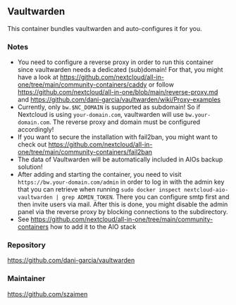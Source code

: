 ## Vaultwarden
This container bundles vaultwarden and auto-configures it for you.

### Notes
- You need to configure a reverse proxy in order to run this container since vaultwarden needs a dedicated (sub)domain! For that, you might have a look at https://github.com/nextcloud/all-in-one/tree/main/community-containers/caddy or follow https://github.com/nextcloud/all-in-one/blob/main/reverse-proxy.md and https://github.com/dani-garcia/vaultwarden/wiki/Proxy-examples
- Currently, only `bw.$NC_DOMAIN` is supported as subdomain! So if Nextcloud is using `your-domain.com`, vaultwarden will use `bw.your-domain.com`. The reverse proxy and domain must be configured accordingly!
- If you want to secure the installation with fail2ban, you might want to check out https://github.com/nextcloud/all-in-one/tree/main/community-containers/fail2ban
- The data of Vaultwarden will be automatically included in AIOs backup solution!
- After adding and starting the container, you need to visit `https://bw.your-domain.com/admin` in order to log in with the admin key that you can retrieve when running `sudo docker inspect nextcloud-aio-vaultwarden | grep ADMIN_TOKEN`. There you can configure smtp first and then invite users via mail. After this is done, you might disable the admin panel via the reverse proxy by blocking connections to the subdirectory.
- See https://github.com/nextcloud/all-in-one/tree/main/community-containers how to add it to the AIO stack

### Repository
https://github.com/dani-garcia/vaultwarden

### Maintainer
https://github.com/szaimen
